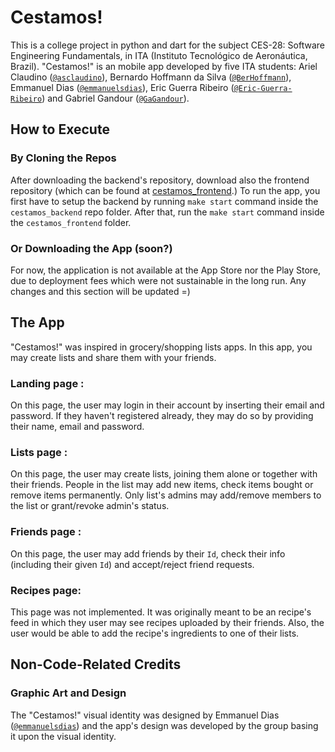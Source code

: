 # Cestamos!

This is a college project in python and dart for the subject CES-28: Software Engineering Fundamentals, in ITA (Instituto Tecnológico de Aeronáutica, Brazil). "Cestamos!" is an mobile app developed by five ITA students: Ariel Claudino ([`@asclaudino`](https://github.com/asclaudino)), Bernardo Hoffmann da Silva ([`@BerHoffmann`](https://github.com/BerHoffmann)), Emmanuel Dias ([`@emmanuelsdias`](https://github.com/emmanuelsdias)), Eric Guerra Ribeiro ([`@Eric-Guerra-Ribeiro`](https://github.com/Eric-Guerra-Ribeiro)) and Gabriel Gandour ([`@GaGandour`](https://github.com/GaGandour)).

## How to Execute

### By Cloning the Repos

After downloading the backend's repository, download also the frontend repository (which can be found at [cestamos_frontend](https://github.com/emmanuelsdias/cestamos_frontend).) To run the app, you first have to setup the backend by running `make start` command inside the `cestamos_backend` repo folder. After that, run the `make start` command inside the `cestamos_frontend` folder. 

### Or Downloading the App (soon?)

For now, the application is not available at the App Store nor the Play Store, due to deployment fees which were not sustainable in the long run. Any changes and this section will be updated =)

## The App

"Cestamos!" was inspired in grocery/shopping lists apps. In this app, you may create lists and share them with your friends. 

### Landing page : 

On this page, the user may login in their account by inserting their email and password. If they haven't registered already, they may do so by providing their name, email and password. 


### Lists page : 

On this page, the user may create lists, joining them alone or together with their friends. People in the list may add new items, check items bought or remove items permanently. Only list's admins may add/remove members to the list or grant/revoke admin's status.

### Friends page : 

On this page, the user may add friends by their `Id`, check their info (including their given `Id`) and accept/reject friend requests.


### Recipes page:

This page was not implemented. It was originally meant to be an recipe's feed in which they user may see recipes uploaded by their friends. Also, the user would be able to add the recipe's ingredients to one of their lists.

## Non-Code-Related Credits

### Graphic Art and Design

The "Cestamos!" visual identity was designed by Emmanuel Dias ([`@emmanuelsdias`](https://github.com/emmanuelsdias)) and the app's design was developed by the group basing it upon the visual identity.

